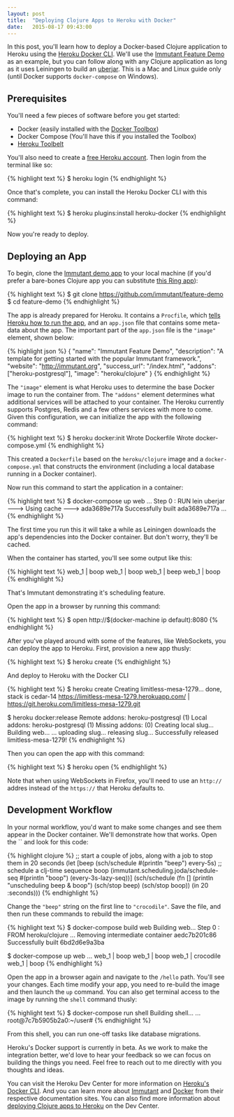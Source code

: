 ```yaml
---
layout: post
title:  "Deploying Clojure Apps to Heroku with Docker"
date:   2015-08-17 09:43:00
---
```


In this post, you'll learn how to deploy a Docker-based Clojure application to Heroku using the [Heroku Docker CLI](https://devcenter.heroku.com/articles/docker). We'll use the [Immutant Feature Demo](https://github.com/immutant/feature-demo) as an example, but you can follow along with any Clojure application as long as it uses Leiningen to build an [uberjar](https://github.com/technomancy/leiningen/blob/master/doc/TUTORIAL.md#uberjar). This is a Mac and Linux guide only (until Docker supports `docker-compose` on Windows).

## Prerequisites

You'll need a few pieces of software before you get started:

* Docker (easily installed with the [Docker Toolbox](https://www.docker.com/toolbox))
* Docker Compose (You'll have this if you installed the Toolbox)
* [Heroku Toolbelt](https://toolbelt.heroku.com/)

You'll also need to create a [free Heroku account](http://heroku.com/). Then login from the terminal like so:

{% highlight text %}
$ heroku login
{% endhighlight %}

Once that's complete, you can install the Heroku Docker CLI with this command:

{% highlight text %}
$ heroku plugins:install heroku-docker
{% endhighlight %}

Now you're ready to deploy.

## Deploying an App

To begin, clone the [Immutant demo app](https://github.com/immutant/feature-demo) to your local machine
(if you'd prefer a bare-bones Clojure app you can substitute [this Ring app](https://github.com/heroku/clojure-getting-started)):

{% highlight text %}
$ git clone https://github.com/immutant/feature-demo
$ cd feature-demo
{% endhighlight %}

The app is already prepared for Heroku. It contains a `Procfile`, which [tells Heroku how to run the app](https://devcenter.heroku.com/articles/procfile), and an `app.json` file that contains some meta-data about the app. The important part of the `app.json` file is the `"image"` element, shown below:

{% highlight json %}
{
  "name": "Immutant Feature Demo",
  "description": "A template for getting started with the popular Immutant framework.",
  "website": "http://immutant.org",
  "success_url": "/index.html",
  "addons": ["heroku-postgresql"],
  "image": "heroku/clojure"
}
{% endhighlight %}

The `"image"` element is what Heroku uses to determine the base Docker image to run the container from.
The `"addons"` element determines what additional services will be attached to your container. The Heroku
currently supports Postgres, Redis and a few others services with more to come.
Given this configuration, we can initialize the app with the following command:

{% highlight text %}
$ heroku docker:init
Wrote Dockerfile
Wrote docker-compose.yml
{% endhighlight %}

This created a `Dockerfile` based on the `heroku/clojure` image and a `docker-compose.yml` that constructs the environment (including a local database running in a Docker container).

Now run this command to start the application in a container:


{% highlight text %}
$ docker-compose up web
...
Step 0 : RUN lein uberjar
 ---> Using cache
 ---> ada3689e717a
Successfully built ada3689e717a
...
{% endhighlight %}

The first time you run this it will take a while as Leiningen downloads the app's dependencies into the Docker container. But don't worry, they'll be cached.

When the container has started, you'll see some output like this:

{% highlight text %}
web_1              | boop
web_1              | boop
web_1              | beep
web_1              | boop
{% endhighlight %}

That's Immutant demonstrating it's scheduling feature.

Open the app in a browser by running this command:

{% highlight text %}
$ open http://$(docker-machine ip default):8080
{% endhighlight %}

After you've played around with some of the features, like WebSockets, you can deploy the app to Heroku. First, provision a new app thusly:

{% highlight text %}
$ heroku create
{% endhighlight %}

And deploy to Heroku with the Docker CLI

{% highlight text %}
$ heroku create
Creating limitless-mesa-1279... done, stack is cedar-14
https://limitless-mesa-1279.herokuapp.com/ | https://git.heroku.com/limitless-mesa-1279.git

$ heroku docker:release
Remote addons: heroku-postgresql (1)
Local addons: heroku-postgresql (1)
Missing addons:  (0)
Creating local slug...
Building web...
...
uploading slug...
releasing slug...
Successfully released limitless-mesa-1279!
{% endhighlight %}

Then you can open the app with this command:

{% highlight text %}
$ heroku open
{% endhighlight %}

Note that when using WebSockets in Firefox, you'll need to use an `http://` addres instead of the `https://` that Heroku defaults to.

## Development Workflow

In your normal workflow, you'd want to make some changes and see them appear in the Docker container. We'll demonstrate how that works. Open the `` and look for this code:

{% highlight clojure %}
;; start a couple of jobs, along with a job to stop them in 20 seconds
(let [beep (sch/schedule #(println "beep") every-5s)
      ;; schedule a clj-time sequence
      boop (immutant.scheduling.joda/schedule-seq #(println "boop") (every-3s-lazy-seq))]
  (sch/schedule
    (fn []
      (println "unscheduling beep & boop")
      (sch/stop beep)
      (sch/stop boop))
    (in 20 :seconds)))
{% endhighlight %}

Change the `"beep"` string on the first line to `"crocodile"`.
Save the file, and then run these commands to rebuild the image:

{% highlight text %}
$ docker-compose build web
Building web...
Step 0 : FROM heroku/clojure
...
Removing intermediate container aedc7b201c86
Successfully built 6bd2d6e9a3ba

$ docker-compose up web
...
web_1              | boop
web_1              | boop
web_1              | crocodile
web_1              | boop
{% endhighlight %}

Open the app in a browser again and navigate to the `/hello` path. You'll see your changes. Each time modify your app, you need to re-build the image and then launch the `up` command. You can also get terminal access to the image by running the `shell` command thusly:

{% highlight text %}
$ docker-compose run shell
Building shell...
...
root@7c7b5905b2a0:~/user#
{% endhighlight %}

From this shell, you can run one-off tasks like database migrations.

Heroku's Docker support is currently in beta. As we work to make the integration
better, we'd love to hear your feedback so we can focus on building the things you need.
Feel free to reach out to me directly with you thoughts and ideas.

You can visit the Heroku Dev Center for more information on [Heroku's Docker CLI](https://devcenter.heroku.com/articles/docker).
And you can learn more about [Immutant](http://immutant.org/) and [Docker](https://docs.docker.com/)
from their respective documentation sites. You can also find more information about
[deploying Clojure apps to Heroku](https://devcenter.heroku.com/articles/deploying-clojure) on the Dev Center.
